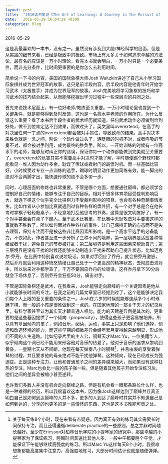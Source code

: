 ```yaml
---
layout: post
title:  "2016读书笔记《The Art of Learning: A Journey in the Pursuit of Excellence》"
date:   2016-05-29 16:04:28 +0300
categories: blog
---
```


2016-05-29

这是我最喜欢的一本书，没有之一。虽然没有涉及到大脑/神经科学的层面，但是从实践的细节来看，已经是极致中的极致。市场上有太多关于如何追求卓越的方法论，最有名的应该是一万小时理论，看完本书就会明白，一万小时只是一个必要条件，而非充分条件，比时间更重要的是你怎么去利用时间。

简单说一下书的内容，美国的国际象棋大师Josh Waitzkin讲述了自己从小学习国际象棋并成为世界冠军的故事，这只是前半段内容，后半段内容是他青年时开始学习武术（太极推手）并成为世界冠军的故事。Josh完美地将学习象棋的技巧和学习武术的技巧结合起来，从而能够挖掘出学习过程中一些深层次的共同之处。

首先来说技术层面上，有一位好老师/教练至关重要。一万小时理论里也提到一个关键条件，就是能够得到及时反馈，这也是一名高水平老师的作用所在。为什么反馈这么重要？看了本书后半段作者的武术经历就知道，任何武术动作必须做到恰到好处，做不到位肯定达不到效果，而做过头了，英文里叫overextend，在高手的对决里任何一丁点的overextend都会被对手抓住，导致致命的结果。高手对决本来胜负就是一念之间，别说一个动作做过头了，连眨眼的时机不对，或者呼吸的节奏不对，都会被对手利用，成为最终的胜负手。所以，一开始训练的时候有一位高水平的老师，能够及时纠正你的错误，保证你每一个动作都能做到完美就至关重要了。overextend的危害其实不需要高手对决时才能了解，平时随便踢个野球时都能看见一堆人因为动作多余，耽误了传球或者射门的最佳时机。而一些基础比较好，小时候受过专业一点训练的选手，踢球时明显动作更加简练有效，能一脚出的绝对不会两脚才出，能快速传球的绝不会多带一步。

同时，心理层面的修炼也非常重要。不管是哪个方面，想要通往巅峰，都必须学会控制好自己的情绪，能够专注于自己的目标。相对于很多体育项目受裁判影响巨大，就连下棋这个似乎完全比拼棋力不受裁判影响的项目，也会有各种奇葩事情发生。比如作者从小参加比赛就遇到过各种各样的盘外招，有一个对手总是会在他长考时拿棋子轻轻敲桌子，不经意地打乱他思考的节奏，这算是很文明友好了，有一个对手甚至会在桌子下踢人。至于武术比赛里，在比赛中无耻攻击对手要害这样的事就数不胜数了。所以如何面对各种各样的事件，让自己保持正确的心态而不是失去理智，保持专注而不是被这些非比赛因素所影响，是一个高水平选手的必备能力。不仅如此，作者甚至进一步分析了三种不同的境界，第一层境界是适应各种情绪或者干扰，避免自己的节奏被打乱；第二层境界是利用这些因素来帮助自己；第三层境界是没有干扰的时候还能够主动制造出干扰来帮助自己提升状态。比如迈克尔·乔丹，在比赛中特别喜欢说垃圾话，如果对手回应了乔丹，就会把乔丹激怒，然后乔丹就会利用这种愤怒情绪让自己处于一个更高昂的精神状态，去彻底击溃对手。所以后来对手都学乖了，千万不要回应乔丹的垃圾话，这样乔丹拿下30分后就会下场休息了，否则乔丹会狂揽50分，痛击对手。

不管是国际象棋还是武术，在我看来，Josh能够走向巅峰的一个关键因素是他从小就能够长时间的专注。在我之前的几篇文章里已经提到过了，这个是能够决定我们每个人上限的至关重要的条件之一。Josh在六岁的时候就能够连续多个小时琢磨下棋，而一般的小孩是很难做到这一点的。在国家地理的一部关于天才的纪录片里，有科学家甚至认为其实天才跟普通人相比，能力的天赋差异倒是其次的，更重要的是这些基因提供了一个倾向（propencity），使得这些孩子更容易被培养。所以具有基因倾向的孩子，例如音乐，阅读，运动，事实上只是影响了他们选择，创造和改造环境的能力，而这些早期的细微差异会经年累月变得越来越明显，形成他们不同的人生道路。比如纪录片里的主人公，钢琴天才Marc Yu，一位美籍华人，似乎倾向这个词已经不能用来形容他对音乐的热爱了。他对于音乐的追求从黎明到黄昏，一星期七天从不间断。他现在每天弹奏八小时钢琴[^1]，并且由衷的享受着弹琴的过程，并且要求他的母亲绝对不能干扰他弹琴。这种倾向，现在已经成长为强迫症。正是这种专注力，让他和普通孩子之间的差异越来越大，而如果没有这种狂热的专注，Marc也会比一般的孩子强一些，但是随着其他孩子开始专注练习后，他们之间的差异会被缩小甚至逆转。

也许我们多数人并没有机会走向巅峰之路，但是有机会看一眼那条路长什么样，也是一种难得的经历，所以我很喜欢这本书，因为像Josh这样达到了巅峰并且真正明白自己是如何到达巅峰的人并不多，更多的人到达了巅峰时其实并不知道自己是如何到达的，分享的也更多的是一些情怀的东西，这也是这本书难能可贵之处。

[^1]:关于每天练8个小时，现在来看有点疑惑，因为真正有效的练习其实需要长时间保持专注，而且还得遵循deliberate practice的一些原则，总之并非时间越长越好。至少在Ericsson对柏林音乐学院的小提琴家的研究中，那些卓越的小提琴家为了保证练习，睡眠时间普遍比其他人多，一般中午都要睡个午觉，才能保证下午能够继续高强度的练习。所以Marc Yu这样每天8个小时，我很难想象都能高度集中注意力，高强度地练习，大部分时间估计也就是随便弹弹。

